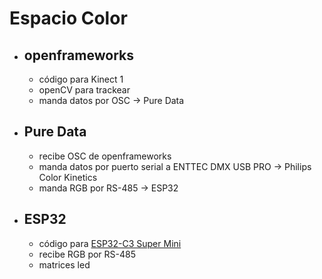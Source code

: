 Espacio Color
=============

* ## openframeworks
  - código para Kinect 1
  - openCV para trackear
  - manda datos por OSC -> Pure Data
    
* ## Pure Data
  - recibe OSC de openframeworks
  - manda datos por puerto serial a ENTTEC DMX USB PRO -> Philips Color Kinetics
  - manda RGB por RS-485 -> ESP32
    
* ## ESP32
  - código para [ESP32-C3 Super Mini](https://afel.cl/products/placa-esp32-c3-supermini-wifi-y-bluetooth)
  - recibe RGB por RS-485
  - matrices led
  
